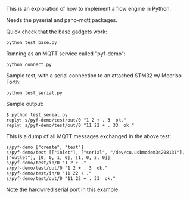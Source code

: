 This is an exploration of how to implement a flow engine in Python.

Needs the pyserial and paho-mqtt packages.

Quick check that the base gadgets work:

    python test_base.py

Running as an MQTT service called "pyf-demo":

    python connect.py

Sample test, with a serial connection to an attached STM32 w/ Mecrisp Forth:

    python test_serial.py

Sample output:

    $ python test_serial.py
    reply: s/pyf-demo/test/out/0 "1 2 + . 3  ok."
    reply: s/pyf-demo/test/out/0 "11 22 + . 33  ok."

This is a dump of all MQTT messages exchanged in the above test:

    s/pyf-demo ["create", "test"]
    s/pyf-demo/test [["inlet"], ["serial", "/dev/cu.usbmodem34208131"], ["outlet"], [0, 0, 1, 0], [1, 0, 2, 0]]
    s/pyf-demo/test/in/0 "1 2 + ."
    s/pyf-demo/test/out/0 "1 2 + . 3  ok."
    s/pyf-demo/test/in/0 "11 22 + ."
    s/pyf-demo/test/out/0 "11 22 + . 33  ok."

Note the hardwired serial port in this example.
